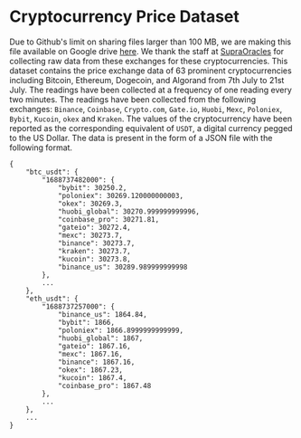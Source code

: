 # Cryptocurrency Price Dataset
Due to Github's limit on sharing files larger than 100 MB, we are making this file available on Google drive [here](https://drive.google.com/file/d/1uK8TAVtGVBbaWY7qVND63E_EKm0r0r2q/view?usp=sharing). We thank the staff at [SupraOracles](https://www.supra.com) for collecting raw data from these exchanges for these cryptocurrencies. This dataset contains the price exchange data of 63 prominent cryptocurrencies including Bitcoin, Ethereum, Dogecoin, and Algorand from 7th July to 21st July. The readings have been collected at a frequency of one reading every two minutes. The readings have been collected from the following exchanges: `Binance`, `Coinbase`, `Crypto.com`, `Gate.io`, `Huobi`, `Mexc`, `Poloniex`, `Bybit`, `Kucoin`, `okex` and `Kraken`. The values of the cryptocurrency have been reported as the corresponding equivalent of `USDT`, a digital currency pegged to the US Dollar. The data is present in the form of a JSON file with the following format. 
```
{
    "btc_usdt": {
        "1688737482000": {
            "bybit": 30250.2,
            "poloniex": 30269.120000000003,
            "okex": 30269.3,
            "huobi_global": 30270.999999999996,
            "coinbase_pro": 30271.81,
            "gateio": 30272.4,
            "mexc": 30273.7,
            "binance": 30273.7,
            "kraken": 30273.7,
            "kucoin": 30273.8,
            "binance_us": 30289.989999999998
        },
        ...
    },
    "eth_usdt": {
        "1688737257000": {
            "binance_us": 1864.84,
            "bybit": 1866,
            "poloniex": 1866.8999999999999,
            "huobi_global": 1867,
            "gateio": 1867.16,
            "mexc": 1867.16,
            "binance": 1867.16,
            "okex": 1867.23,
            "kucoin": 1867.4,
            "coinbase_pro": 1867.48
        },
        ...
    },
    ...
}
```